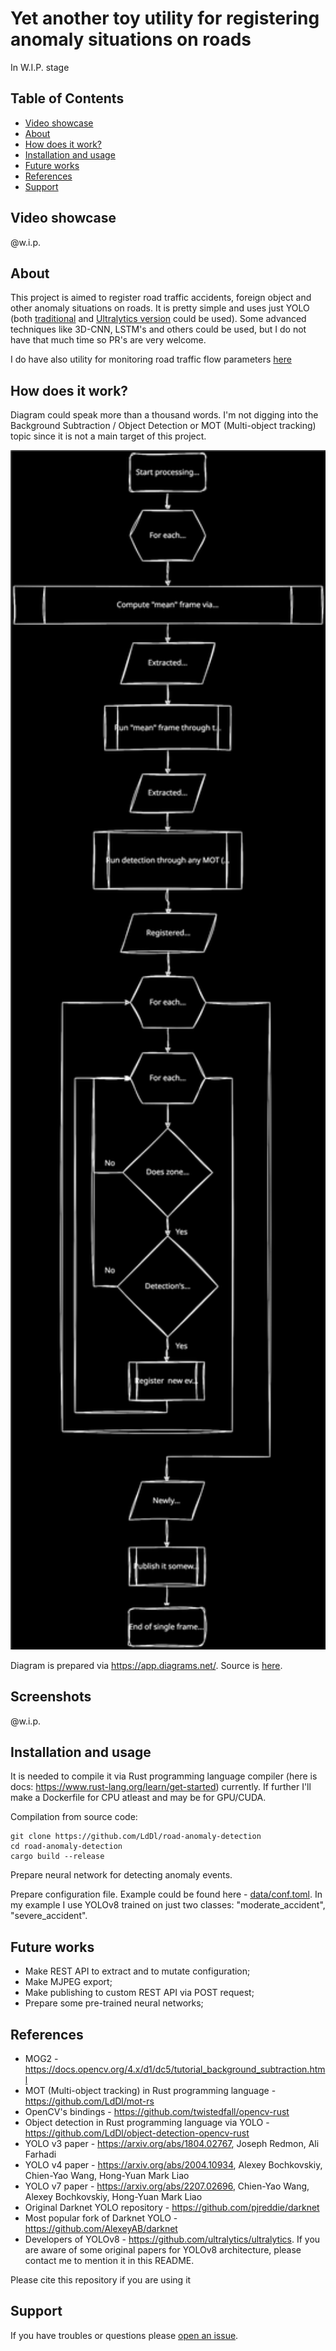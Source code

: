 # Yet another toy utility for registering anomaly situations on roads

In W.I.P. stage

## Table of Contents
- [Video showcase](#video-showcase)
- [About](#about)
- [How does it work?](#how-does-it-work?)
- [Installation and usage](#installation-and-usage)
- [Future works](#future-works)
- [References](#references)
- [Support](#support)

## Video showcase
@w.i.p.

## About
This project is aimed to register road traffic accidents, foreign object and other anomaly situations on roads. It is pretty simple and uses just YOLO (both [traditional](https://github.com/AlexeyAB/darknet) and [Ultralytics version](https://github.com/ultralytics/ultralytics) could be used). Some advanced techniques like 3D-CNN, LSTM's and others could be used, but I do not have that much time so PR's are very welcome.

I do have also utility for monitoring road traffic flow parameters [here](https://github.com/LdDl/rust-road-traffic)

## How does it work?
Diagram could speak more than a thousand words. I'm not digging into the Background Subtraction / Object Detection or MOT (Multi-object tracking) topic since it is not a main target of this project.

<img src="docs/anomaly_detection.drawio.svg" width="720">

Diagram is prepared via https://app.diagrams.net/. Source is [here](docs/anomaly_detection.drawio).

## Screenshots
@w.i.p.

## Installation and usage
It is needed to compile it via Rust programming language compiler (here is docs: https://www.rust-lang.org/learn/get-started) currently. If further I'll make a Dockerfile for CPU atleast and may be for GPU/CUDA.

Compilation from source code:
```shell
git clone https://github.com/LdDl/road-anomaly-detection
cd road-anomaly-detection
cargo build --release
```

Prepare neural network for detecting anomaly events.

Prepare configuration file. Example could be found here - [data/conf.toml](data/conf.toml). In my example I use YOLOv8 trained on just two classes: "moderate_accident", "severe_accident".

## Future works
* Make REST API to extract and to mutate configuration;
* Make MJPEG export;
* Make publishing to custom REST API via POST request;
* Prepare some pre-trained neural networks;

## References
* MOG2 - https://docs.opencv.org/4.x/d1/dc5/tutorial_background_subtraction.html
* MOT (Multi-object tracking) in Rust programming language - https://github.com/LdDl/mot-rs
* OpenCV's bindings - https://github.com/twistedfall/opencv-rust
* Object detection in Rust programming language via YOLO - https://github.com/LdDl/object-detection-opencv-rust
* YOLO v3 paper - https://arxiv.org/abs/1804.02767, Joseph Redmon, Ali Farhadi
* YOLO v4 paper - https://arxiv.org/abs/2004.10934, Alexey Bochkovskiy, Chien-Yao Wang, Hong-Yuan Mark Liao
* YOLO v7 paper - https://arxiv.org/abs/2207.02696, Chien-Yao Wang, Alexey Bochkovskiy, Hong-Yuan Mark Liao
* Original Darknet YOLO repository - https://github.com/pjreddie/darknet
* Most popular fork of Darknet YOLO - https://github.com/AlexeyAB/darknet
* Developers of YOLOv8 - https://github.com/ultralytics/ultralytics. If you are aware of some original papers for YOLOv8 architecture, please contact me to mention it in this README.

Please cite this repository if you are using it

## Support
If you have troubles or questions please [open an issue](https://github.com/LdDl/road-anomaly-detection/issues/new).